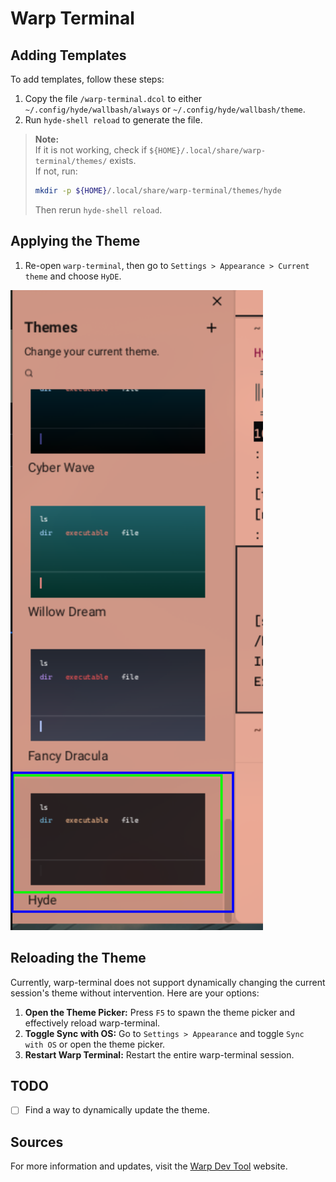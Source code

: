 # Warp Terminal

## Adding Templates

To add templates, follow these steps:

1. Copy the file `/warp-terminal.dcol` to either `~/.config/hyde/wallbash/always` or `~/.config/hyde/wallbash/theme`.
2. Run `hyde-shell reload` to generate the file.

> **Note:**  
> If it is not working, check if `${HOME}/.local/share/warp-terminal/themes/` exists.  
> If not, run:
>
> ```sh
> mkdir -p ${HOME}/.local/share/warp-terminal/themes/hyde
> ```
>
> Then rerun `hyde-shell reload`.

## Applying the Theme

1. Re-open `warp-terminal`, then go to `Settings > Appearance > Current theme` and choose `HyDE`.

![Theme Preview](image-1.png)

## Reloading the Theme

Currently, warp-terminal does not support dynamically changing the current session's theme without intervention. Here are your options:

1. **Open the Theme Picker:** Press `F5` to spawn the theme picker and effectively reload warp-terminal.
2. **Toggle Sync with OS:** Go to `Settings > Appearance` and toggle `Sync with OS` or open the theme picker.
3. **Restart Warp Terminal:** Restart the entire warp-terminal session.

## TODO

- [ ] Find a way to dynamically update the theme.

## Sources

For more information and updates, visit the [Warp Dev Tool](https://www.warp.dev) website.
